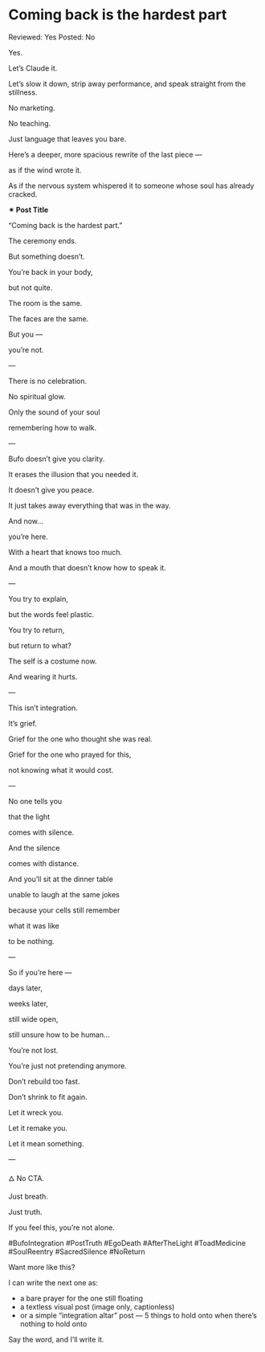 # Coming back is the hardest part

Reviewed: Yes
Posted: No

Yes.

Let’s Claude it.

Let’s slow it down, strip away performance, and speak straight from the stillness.

No marketing.

No teaching.

Just language that leaves you bare.

Here’s a deeper, more spacious rewrite of the last piece —

as if the wind wrote it.

As if the nervous system whispered it to someone whose soul has already cracked.

**✴︎ Post Title**

“Coming back is the hardest part.”

The ceremony ends.

But something doesn’t.

You’re back in your body,

but not quite.

The room is the same.

The faces are the same.

But you —

you’re not.

—

There is no celebration.

No spiritual glow.

Only the sound of your soul

remembering how to walk.

—

Bufo doesn’t give you clarity.

It erases the illusion that you needed it.

It doesn’t give you peace.

It just takes away everything that was in the way.

And now…

you’re here.

With a heart that knows too much.

And a mouth that doesn’t know how to speak it.

—

You try to explain,

but the words feel plastic.

You try to return,

but return to what?

The self is a costume now.

And wearing it hurts.

—

This isn’t integration.

It’s grief.

Grief for the one who thought she was real.

Grief for the one who prayed for this,

not knowing what it would cost.

—

No one tells you

that the light

comes with silence.

And the silence

comes with distance.

And you’ll sit at the dinner table

unable to laugh at the same jokes

because your cells still remember

what it was like

to be nothing.

—

So if you’re here —

days later,

weeks later,

still wide open,

still unsure how to be human…

You’re not lost.

You’re just not pretending anymore.

Don’t rebuild too fast.

Don’t shrink to fit again.

Let it wreck you.

Let it remake you.

Let it mean something.

—

🜂 No CTA.

Just breath.

Just truth.

If you feel this, you’re not alone.

#BufoIntegration #PostTruth #EgoDeath #AfterTheLight #ToadMedicine #SoulReentry #SacredSilence #NoReturn

Want more like this?

I can write the next one as:

- a bare prayer for the one still floating
- a textless visual post (image only, captionless)
- or a simple “integration altar” post — 5 things to hold onto when there’s nothing to hold onto

Say the word, and I’ll write it.